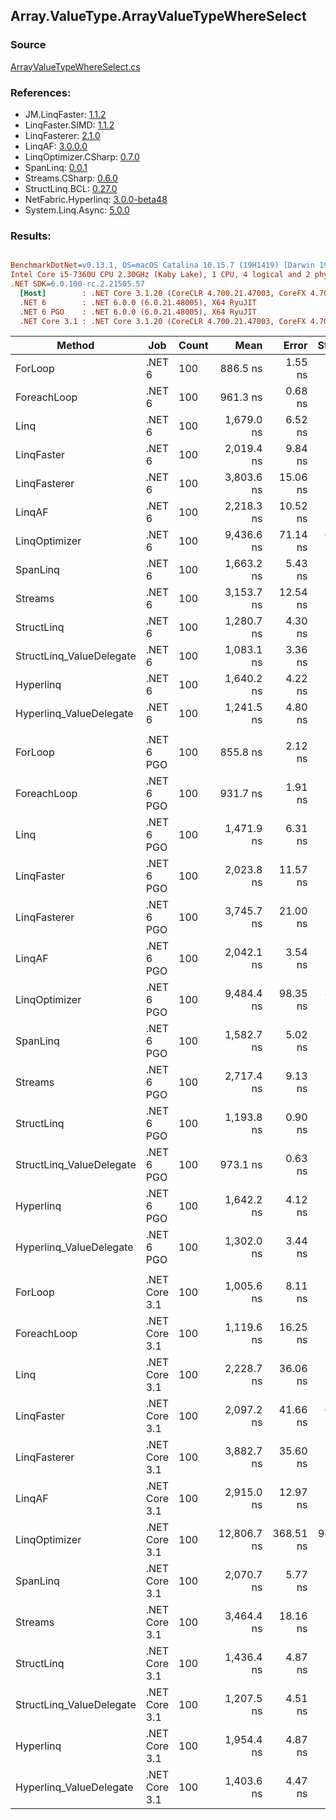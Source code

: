 ﻿## Array.ValueType.ArrayValueTypeWhereSelect

### Source
[ArrayValueTypeWhereSelect.cs](../LinqBenchmarks/Array/ValueType/ArrayValueTypeWhereSelect.cs)

### References:
- JM.LinqFaster: [1.1.2](https://www.nuget.org/packages/JM.LinqFaster/1.1.2)
- LinqFaster.SIMD: [1.1.2](https://www.nuget.org/packages/LinqFaster.SIMD/1.0.3)
- LinqFasterer: [2.1.0](https://www.nuget.org/packages/LinqFasterer/2.1.0)
- LinqAF: [3.0.0.0](https://www.nuget.org/packages/LinqAF/3.0.0.0)
- LinqOptimizer.CSharp: [0.7.0](https://www.nuget.org/packages/LinqOptimizer.CSharp/0.7.0)
- SpanLinq: [0.0.1](https://www.nuget.org/packages/SpanLinq/0.0.1)
- Streams.CSharp: [0.6.0](https://www.nuget.org/packages/Streams.CSharp/0.6.0)
- StructLinq.BCL: [0.27.0](https://www.nuget.org/packages/StructLinq/0.27.0)
- NetFabric.Hyperlinq: [3.0.0-beta48](https://www.nuget.org/packages/NetFabric.Hyperlinq/3.0.0-beta48)
- System.Linq.Async: [5.0.0](https://www.nuget.org/packages/System.Linq.Async/5.0.0)

### Results:
``` ini

BenchmarkDotNet=v0.13.1, OS=macOS Catalina 10.15.7 (19H1419) [Darwin 19.6.0]
Intel Core i5-7360U CPU 2.30GHz (Kaby Lake), 1 CPU, 4 logical and 2 physical cores
.NET SDK=6.0.100-rc.2.21505.57
  [Host]        : .NET Core 3.1.20 (CoreCLR 4.700.21.47003, CoreFX 4.700.21.47101), X64 RyuJIT
  .NET 6        : .NET 6.0.0 (6.0.21.48005), X64 RyuJIT
  .NET 6 PGO    : .NET 6.0.0 (6.0.21.48005), X64 RyuJIT
  .NET Core 3.1 : .NET Core 3.1.20 (CoreCLR 4.700.21.47003, CoreFX 4.700.21.47101), X64 RyuJIT


```
|                   Method |           Job | Count |        Mean |     Error |    StdDev |      Median |         Ratio | RatioSD |   Gen 0 |   Gen 1 | Allocated |
|------------------------- |-------------- |------ |------------:|----------:|----------:|------------:|--------------:|--------:|--------:|--------:|----------:|
|                  ForLoop |        .NET 6 |   100 |    886.5 ns |   1.55 ns |   1.45 ns |    886.3 ns |      baseline |         |       - |       - |         - |
|              ForeachLoop |        .NET 6 |   100 |    961.3 ns |   0.68 ns |   0.53 ns |    961.3 ns |  1.08x slower |   0.00x |       - |       - |         - |
|                     Linq |        .NET 6 |   100 |  1,679.0 ns |   6.52 ns |   5.78 ns |  1,677.1 ns |  1.89x slower |   0.01x |  0.1030 |       - |     216 B |
|               LinqFaster |        .NET 6 |   100 |  2,019.4 ns |   9.84 ns |   8.72 ns |  2,016.2 ns |  2.28x slower |   0.01x |  4.7264 |       - |   9,904 B |
|             LinqFasterer |        .NET 6 |   100 |  3,803.6 ns |  15.06 ns |  13.35 ns |  3,801.1 ns |  4.29x slower |   0.02x |  6.0196 |       - |  12,624 B |
|                   LinqAF |        .NET 6 |   100 |  2,218.3 ns |  10.52 ns |   9.33 ns |  2,214.5 ns |  2.50x slower |   0.01x |       - |       - |         - |
|            LinqOptimizer |        .NET 6 |   100 |  9,436.6 ns |  71.14 ns |  63.06 ns |  9,412.5 ns | 10.64x slower |   0.08x | 52.0782 | 10.4065 | 134,824 B |
|                 SpanLinq |        .NET 6 |   100 |  1,663.2 ns |   5.43 ns |   4.81 ns |  1,662.4 ns |  1.88x slower |   0.01x |       - |       - |         - |
|                  Streams |        .NET 6 |   100 |  3,153.7 ns |  12.54 ns |  11.73 ns |  3,147.7 ns |  3.56x slower |   0.01x |  0.4654 |       - |     976 B |
|               StructLinq |        .NET 6 |   100 |  1,280.7 ns |   4.30 ns |   4.02 ns |  1,278.6 ns |  1.44x slower |   0.01x |  0.0305 |       - |      64 B |
| StructLinq_ValueDelegate |        .NET 6 |   100 |  1,083.1 ns |   3.36 ns |   2.62 ns |  1,081.9 ns |  1.22x slower |   0.00x |       - |       - |         - |
|                Hyperlinq |        .NET 6 |   100 |  1,640.2 ns |   4.22 ns |   3.74 ns |  1,640.8 ns |  1.85x slower |   0.01x |       - |       - |         - |
|  Hyperlinq_ValueDelegate |        .NET 6 |   100 |  1,241.5 ns |   4.80 ns |   4.01 ns |  1,239.6 ns |  1.40x slower |   0.00x |       - |       - |         - |
|                          |               |       |             |           |           |             |               |         |         |         |           |
|                  ForLoop |    .NET 6 PGO |   100 |    855.8 ns |   2.12 ns |   1.99 ns |    855.5 ns |      baseline |         |       - |       - |         - |
|              ForeachLoop |    .NET 6 PGO |   100 |    931.7 ns |   1.91 ns |   1.78 ns |    930.5 ns |  1.09x slower |   0.00x |       - |       - |         - |
|                     Linq |    .NET 6 PGO |   100 |  1,471.9 ns |   6.31 ns |   5.59 ns |  1,469.3 ns |  1.72x slower |   0.01x |  0.1030 |       - |     216 B |
|               LinqFaster |    .NET 6 PGO |   100 |  2,023.8 ns |  11.57 ns |  10.82 ns |  2,021.4 ns |  2.36x slower |   0.02x |  4.7264 |       - |   9,904 B |
|             LinqFasterer |    .NET 6 PGO |   100 |  3,745.7 ns |  21.00 ns |  18.62 ns |  3,741.4 ns |  4.38x slower |   0.02x |  6.0234 |       - |  12,624 B |
|                   LinqAF |    .NET 6 PGO |   100 |  2,042.1 ns |   3.54 ns |   2.96 ns |  2,042.2 ns |  2.39x slower |   0.01x |       - |       - |         - |
|            LinqOptimizer |    .NET 6 PGO |   100 |  9,484.4 ns |  98.35 ns |  87.19 ns |  9,452.9 ns | 11.08x slower |   0.12x | 52.0782 | 10.4065 | 134,824 B |
|                 SpanLinq |    .NET 6 PGO |   100 |  1,582.7 ns |   5.02 ns |   4.70 ns |  1,581.1 ns |  1.85x slower |   0.01x |       - |       - |         - |
|                  Streams |    .NET 6 PGO |   100 |  2,717.4 ns |   9.13 ns |   8.09 ns |  2,714.7 ns |  3.17x slower |   0.01x |  0.4654 |       - |     976 B |
|               StructLinq |    .NET 6 PGO |   100 |  1,193.8 ns |   0.90 ns |   0.71 ns |  1,193.9 ns |  1.39x slower |   0.00x |  0.0305 |       - |      64 B |
| StructLinq_ValueDelegate |    .NET 6 PGO |   100 |    973.1 ns |   0.63 ns |   0.49 ns |    973.2 ns |  1.14x slower |   0.00x |       - |       - |         - |
|                Hyperlinq |    .NET 6 PGO |   100 |  1,642.2 ns |   4.12 ns |   3.44 ns |  1,643.3 ns |  1.92x slower |   0.01x |       - |       - |         - |
|  Hyperlinq_ValueDelegate |    .NET 6 PGO |   100 |  1,302.0 ns |   3.44 ns |   3.22 ns |  1,300.6 ns |  1.52x slower |   0.01x |       - |       - |         - |
|                          |               |       |             |           |           |             |               |         |         |         |           |
|                  ForLoop | .NET Core 3.1 |   100 |  1,005.6 ns |   8.11 ns |   6.77 ns |  1,002.5 ns |      baseline |         |       - |       - |         - |
|              ForeachLoop | .NET Core 3.1 |   100 |  1,119.6 ns |  16.25 ns |  14.40 ns |  1,113.7 ns |  1.11x slower |   0.01x |       - |       - |         - |
|                     Linq | .NET Core 3.1 |   100 |  2,228.7 ns |  36.06 ns |  28.15 ns |  2,223.8 ns |  2.22x slower |   0.04x |  0.1030 |       - |     216 B |
|               LinqFaster | .NET Core 3.1 |   100 |  2,097.2 ns |  41.66 ns |  69.61 ns |  2,064.7 ns |  2.14x slower |   0.06x |  4.7264 |       - |   9,904 B |
|             LinqFasterer | .NET Core 3.1 |   100 |  3,882.7 ns |  35.60 ns |  29.73 ns |  3,878.1 ns |  3.86x slower |   0.04x |  6.0196 |       - |  12,624 B |
|                   LinqAF | .NET Core 3.1 |   100 |  2,915.0 ns |  12.97 ns |  11.49 ns |  2,913.4 ns |  2.90x slower |   0.02x |       - |       - |         - |
|            LinqOptimizer | .NET Core 3.1 |   100 | 12,806.7 ns | 368.51 ns | 983.62 ns | 13,051.9 ns | 12.60x slower |   1.19x | 60.9741 | 12.1918 | 134,854 B |
|                 SpanLinq | .NET Core 3.1 |   100 |  2,070.7 ns |   5.77 ns |   4.82 ns |  2,069.3 ns |  2.06x slower |   0.01x |       - |       - |         - |
|                  Streams | .NET Core 3.1 |   100 |  3,464.4 ns |  18.16 ns |  15.16 ns |  3,461.1 ns |  3.45x slower |   0.03x |  0.4654 |       - |     976 B |
|               StructLinq | .NET Core 3.1 |   100 |  1,436.4 ns |   4.87 ns |   4.32 ns |  1,435.8 ns |  1.43x slower |   0.01x |  0.0305 |       - |      64 B |
| StructLinq_ValueDelegate | .NET Core 3.1 |   100 |  1,207.5 ns |   4.51 ns |   4.00 ns |  1,205.7 ns |  1.20x slower |   0.01x |       - |       - |         - |
|                Hyperlinq | .NET Core 3.1 |   100 |  1,954.4 ns |   4.87 ns |   4.07 ns |  1,953.3 ns |  1.94x slower |   0.01x |       - |       - |         - |
|  Hyperlinq_ValueDelegate | .NET Core 3.1 |   100 |  1,403.6 ns |   4.47 ns |   4.18 ns |  1,402.3 ns |  1.40x slower |   0.01x |       - |       - |         - |
